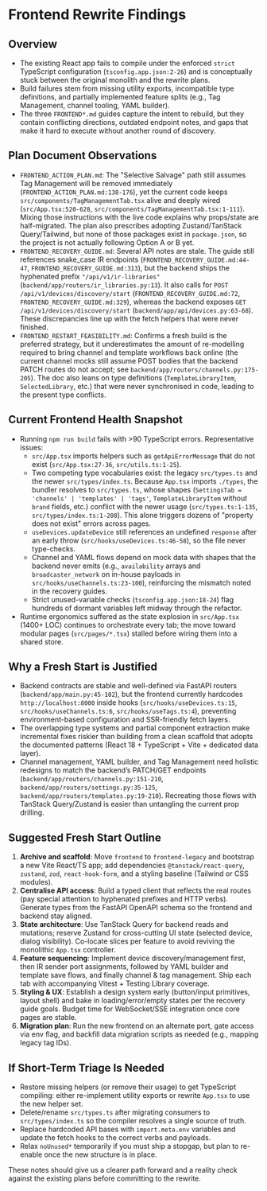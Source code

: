 # Frontend Rewrite Findings

## Overview
- The existing React app fails to compile under the enforced `strict` TypeScript configuration (`tsconfig.app.json:2-26`) and is conceptually stuck between the original monolith and the rewrite plans.
- Build failures stem from missing utility exports, incompatible type definitions, and partially implemented feature splits (e.g., Tag Management, channel tooling, YAML builder).
- The three `FRONTEND*.md` guides capture the intent to rebuild, but they contain conflicting directions, outdated endpoint notes, and gaps that make it hard to execute without another round of discovery.

## Plan Document Observations
- `FRONTEND_ACTION_PLAN.md`: The "Selective Salvage" path still assumes Tag Management will be removed immediately (`FRONTEND_ACTION_PLAN.md:138-176`), yet the current code keeps `src/components/TagManagementTab.tsx` alive and deeply wired (`src/App.tsx:520-628`, `src/components/TagManagementTab.tsx:1-111`). Mixing those instructions with the live code explains why props/state are half-migrated. The plan also prescribes adopting Zustand/TanStack Query/Tailwind, but none of those packages exist in `package.json`, so the project is not actually following Option A or B yet.
- `FRONTEND_RECOVERY_GUIDE.md`: Several API notes are stale. The guide still references snake_case IR endpoints (`FRONTEND_RECOVERY_GUIDE.md:44-47`, `FRONTEND_RECOVERY_GUIDE.md:313`), but the backend ships the hyphenated prefix `"/api/v1/ir-libraries"` (`backend/app/routers/ir_libraries.py:13`). It also calls for `POST /api/v1/devices/discovery/start` (`FRONTEND_RECOVERY_GUIDE.md:72`, `FRONTEND_RECOVERY_GUIDE.md:329`), whereas the backend exposes `GET /api/v1/devices/discovery/start` (`backend/app/api/devices.py:63-68`). These discrepancies line up with the fetch helpers that were never finished.
- `FRONTEND_RESTART_FEASIBILITY.md`: Confirms a fresh build is the preferred strategy, but it underestimates the amount of re-modelling required to bring channel and template workflows back online (the current channel mocks still assume POST bodies that the backend PATCH routes do not accept; see `backend/app/routers/channels.py:175-205`). The doc also leans on type definitions (`TemplateLibraryItem`, `SelectedLibrary`, etc.) that were never synchronised in code, leading to the present type conflicts.

## Current Frontend Health Snapshot
- Running `npm run build` fails with >90 TypeScript errors. Representative issues:
  - `src/App.tsx` imports helpers such as `getApiErrorMessage` that do not exist (`src/App.tsx:27-36`, `src/utils.ts:1-25`).
  - Two competing type vocabularies exist: the legacy `src/types.ts` and the newer `src/types/index.ts`. Because `App.tsx` imports `./types`, the bundler resolves to `src/types.ts`, whose shapes (`SettingsTab = 'channels' | 'templates' | 'tags'`, `TemplateLibraryItem` without `brand` fields, etc.) conflict with the newer usage (`src/types.ts:1-135`, `src/types/index.ts:1-208`). This alone triggers dozens of "property does not exist" errors across pages.
  - `useDevices.updateDevice` still references an undefined `response` after an early throw (`src/hooks/useDevices.ts:46-58`), so the file never type-checks.
  - Channel and YAML flows depend on mock data with shapes that the backend never emits (e.g., `availability` arrays and `broadcaster_network` on in-house payloads in `src/hooks/useChannels.ts:23-100`), reinforcing the mismatch noted in the recovery guides.
  - Strict unused-variable checks (`tsconfig.app.json:18-24`) flag hundreds of dormant variables left midway through the refactor.
- Runtime ergonomics suffered as the state explosion in `src/App.tsx` (1400+ LOC) continues to orchestrate every tab; the move toward modular pages (`src/pages/*.tsx`) stalled before wiring them into a shared store.

## Why a Fresh Start is Justified
- Backend contracts are stable and well-defined via FastAPI routers (`backend/app/main.py:45-102`), but the frontend currently hardcodes `http://localhost:8000` inside hooks (`src/hooks/useDevices.ts:15`, `src/hooks/useChannels.ts:6`, `src/hooks/useTags.ts:4`), preventing environment-based configuration and SSR-friendly fetch layers.
- The overlapping type systems and partial component extraction make incremental fixes riskier than building from a clean scaffold that adopts the documented patterns (React 18 + TypeScript + Vite + dedicated data layer).
- Channel management, YAML builder, and Tag Management need holistic redesigns to match the backend’s PATCH/GET endpoints (`backend/app/routers/channels.py:151-210`, `backend/app/routers/settings.py:35-125`, `backend/app/routers/templates.py:19-210`). Recreating those flows with TanStack Query/Zustand is easier than untangling the current prop drilling.

## Suggested Fresh Start Outline
1. **Archive and scaffold**: Move `frontend` to `frontend-legacy` and bootstrap a new Vite React/TS app; add dependencies `@tanstack/react-query`, `zustand`, `zod`, `react-hook-form`, and a styling baseline (Tailwind or CSS modules).
2. **Centralise API access**: Build a typed client that reflects the real routes (pay special attention to hyphenated prefixes and HTTP verbs). Generate types from the FastAPI OpenAPI schema so the frontend and backend stay aligned.
3. **State architecture**: Use TanStack Query for backend reads and mutations; reserve Zustand for cross-cutting UI state (selected device, dialog visibility). Co-locate slices per feature to avoid reviving the monolithic `App.tsx` controller.
4. **Feature sequencing**: Implement device discovery/management first, then IR sender port assignments, followed by YAML builder and template save flows, and finally channel & tag management. Ship each tab with accompanying Vitest + Testing Library coverage.
5. **Styling & UX**: Establish a design system early (button/input primitives, layout shell) and bake in loading/error/empty states per the recovery guide goals. Budget time for WebSocket/SSE integration once core pages are stable.
6. **Migration plan**: Run the new frontend on an alternate port, gate access via env flag, and backfill data migration scripts as needed (e.g., mapping legacy tag IDs).

## If Short-Term Triage Is Needed
- Restore missing helpers (or remove their usage) to get TypeScript compiling: either re-implement utility exports or rewrite `App.tsx` to use the new helper set.
- Delete/rename `src/types.ts` after migrating consumers to `src/types/index.ts` so the compiler resolves a single source of truth.
- Replace hardcoded API bases with `import.meta.env` variables and update the fetch hooks to the correct verbs and payloads.
- Relax `noUnused*` temporarily if you must ship a stopgap, but plan to re-enable once the new structure is in place.

These notes should give us a clearer path forward and a reality check against the existing plans before committing to the rewrite.
